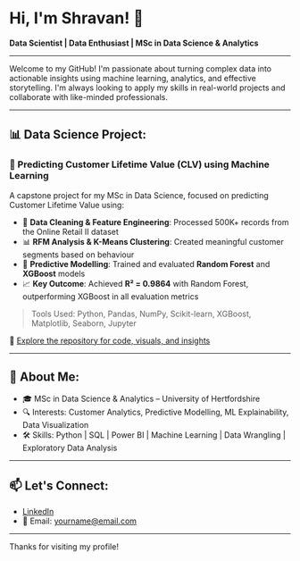# Hi, I'm Shravan! 👋  
**Data Scientist | Data Enthusiast | MSc in Data Science & Analytics**

---

Welcome to my GitHub! I'm passionate about turning complex data into actionable insights using machine learning, analytics, and effective storytelling. I'm always looking to apply my skills in real-world projects and collaborate with like-minded professionals.

---

## 📊 Data Science Project:  
### 🎯 Predicting Customer Lifetime Value (CLV) using Machine Learning

A capstone project for my MSc in Data Science, focused on predicting Customer Lifetime Value using:

- 🧹 **Data Cleaning & Feature Engineering**: Processed 500K+ records from the Online Retail II dataset  
- 📊 **RFM Analysis & K-Means Clustering**: Created meaningful customer segments based on behaviour  
- 🤖 **Predictive Modelling**: Trained and evaluated **Random Forest** and **XGBoost** models  
- 📈 **Key Outcome**: Achieved **R² = 0.9864** with Random Forest, outperforming XGBoost in all evaluation metrics

> Tools Used: Python, Pandas, NumPy, Scikit-learn, XGBoost, Matplotlib, Seaborn, Jupyter

🔗 [Explore the repository for code, visuals, and insights](#)

---

## 💼 About Me:
- 🎓 MSc in Data Science & Analytics – University of Hertfordshire  
- 🔍 Interests: Customer Analytics, Predictive Modelling, ML Explainability, Data Visualization  
- 🛠️ Skills: Python | SQL | Power BI | Machine Learning | Data Wrangling | Exploratory Data Analysis  

---

## 📫 Let's Connect:
- [LinkedIn](https://linkedin.com/in/shravan-1243)  
- 📧 Email: yourname@email.com  

---

Thanks for visiting my profile!
